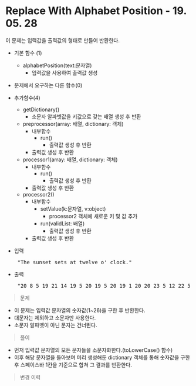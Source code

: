 # Replace With Alphabet Position - 19. 05. 28

이 문제는 입력값을 출력값의 형태로 만들어 반환한다.

- 기본 함수 (1)
  - alphabetPosition(text:문자열)
    - 입력값을 사용하여 출력값 생성
- 문제에서 요구하는 다른 함수(0)
- 추가함수(4)
  - getDictionary()
    - 소문자 알파벳값을 키값으로 갖는 배열 생성 후 반환
  - preprocessor(array: 배열, dictionary: 객체)
    - 내부함수
      - run()
        - 출력값 생성 후 반환
    - 출력값 생성 후 반환
  - processor1(array: 배열, dictionary: 객체)
    - 내부함수
      - run()
        - 출력값 생성 후 반환
    - 출력값 생성 후 반환
  - processor2()
    - 내부함수
      - setValue(k:문자열, v:object)
        - processor2 객체에 새로운 키 및 값 추가
      - run(validList: 배열)
        - 출력값 생성 후 반환
    - 출력값 생성 후 반환

- 입력
  <pre> "The sunset sets at twelve o' clock." </pre>
 
- 출력
  <pre> "20 8 5 19 21 14 19 5 20 19 5 20 19 1 20 20 23 5 12 22 5 15 3 12 15 3 11" </pre>

> 문제
  - 이 문제는 입력값 문자열의 숫자값(1~26)을 구한 후 반환한다.
  - 대문자는 제외하고 소문자만 사용한다.
  - 소문자 알파벳이 아닌 문자는 건너뛴다.

> 풀이
  - 먼저 입력값 문자열의 모든 문자들을 소문자화한다.(toLowerCase() 함수)
  - 이후 해당 문자열을 돌아보며 미리 생성해둔 dictionary 객체를 통해 숫자값을 구한 후 스페이스바 1칸을 기준으로 합쳐 그 결과를 반환한다.

>변경 이력